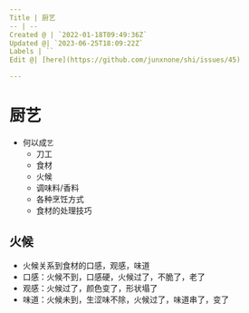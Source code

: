 ```yaml
---
Title | 厨艺
-- | --
Created @ | `2022-01-18T09:49:36Z`
Updated @| `2023-06-25T18:09:22Z`
Labels | ``
Edit @| [here](https://github.com/junxnone/shi/issues/45)

---
```

# 厨艺

- 何以成`艺`
  - 刀工
  - 食材
  - 火候
  - 调味料/香料
  - 各种烹饪方式
  - 食材的处理技巧

## 火候
- 火候关系到食材的口感，观感，味道
- 口感：火候不到，口感硬，火候过了，不脆了，老了
- 观感：火候过了，颜色变了，形状塌了
- 味道：火候未到，生涩味不除，火候过了，味道串了，变了
